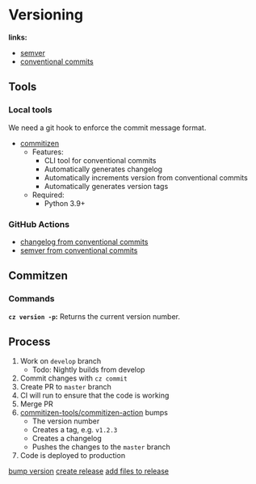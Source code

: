 # Versioning

**links:**

- [semver](https://semver.org/)
- [conventional commits](https://www.conventionalcommits.org/en/about/)

## Tools

### Local tools

We need a git hook to enforce the commit message format.

- [commitizen](https://commitizen-tools.github.io/commitizen/)
  - Features:
    - CLI tool for conventional commits
    - Automatically generates changelog
    - Automatically increments version from conventional commits
    - Automatically generates version tags
  - Required:
    - Python 3.9+

### GitHub Actions

- [changelog from conventional commits](https://github.com/marketplace/actions/changelog-from-conventional-commits)
- [semver from conventional commits](https://github.com/ietf-tools/semver-action)

## Commitzen

### Commands

**`cz version -p`:** Returns the current version number.


## Process

1. Work on `develop` branch
    - Todo: Nightly builds from develop
2. Commit changes with `cz commit`
3. Create PR to `master` branch
4. CI will run to ensure that the code is working
5. Merge PR
6. [commitizen-tools/commitizen-action](https://github.com/commitizen-tools/commitizen-action) bumps
    - The version number
    - Creates a tag, e.g. `v1.2.3`
    - Creates a changelog
    - Pushes the changes to the `master` branch
7. Code is deployed to production


[bump version](https://github.com/commitizen-tools/commitizen-action)
[create release](https://github.com/softprops/action-gh-release)
[add files to release](https://github.com/marketplace/actions/upload-files-to-a-github-release)